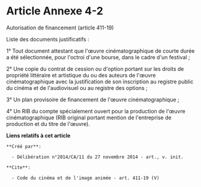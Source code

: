 # Article Annexe 4-2

Autorisation de financement (article 411-19) 

Liste des documents justificatifs : 

1° Tout document attestant que l'œuvre cinématographique de courte durée a été sélectionnée, pour l'octroi d'une bourse, dans
le cadre d'un festival ; 

2° Une copie du contrat de cession ou d'option portant sur les droits de propriété littéraire et artistique du ou des auteurs
de l'œuvre cinématographique avec la justification de son inscription au registre public du cinéma et de l'audiovisuel ou au
registre des options ; 

3° Un plan provisoire de financement de l'œuvre cinématographique ; 

4° Un RIB du compte spécialement ouvert pour la production de l'œuvre cinématographique (RIB original portant mention de
l'entreprise de production et du titre de l'œuvre).

**Liens relatifs à cet article**

	**Créé par**:

	  - Délibération n°2014/CA/11 du 27 novembre 2014 - art., v. init.

	**Cite**:

	  - Code du cinéma et de l'image animée - art. 411-19 (V)
